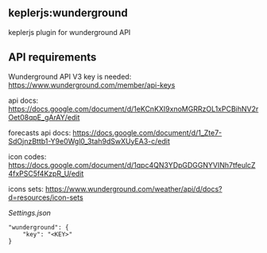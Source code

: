 ## keplerjs:wunderground

keplerjs plugin for wunderground API

## API requirements

Wunderground API V3 key is needed:
https://www.wunderground.com/member/api-keys

api docs:
https://docs.google.com/document/d/1eKCnKXI9xnoMGRRzOL1xPCBihNV2rOet08qpE_gArAY/edit

forecasts api docs:
https://docs.google.com/document/d/1_Zte7-SdOjnzBttb1-Y9e0Wgl0_3tah9dSwXUyEA3-c/edit

icon codes:
https://docs.google.com/document/d/1qpc4QN3YDpGDGGNYVINh7tfeulcZ4fxPSC5f4KzpR_U/edit

icons sets:
https://www.wunderground.com/weather/api/d/docs?d=resources/icon-sets

*Settings.json*
```
"wunderground": {
    "key": "<KEY>"
}
```